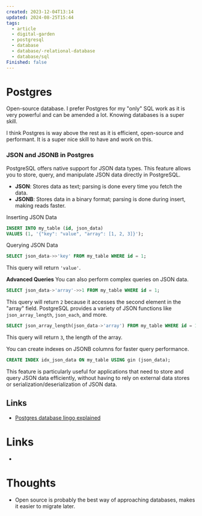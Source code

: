 ```yaml
---
created: 2023-12-04T13:14
updated: 2024-08-25T15:44
tags:
  - article
  - digital-garden
  - postgresql
  - database
  - database/-relational-database
  - database/sql
Finished: false
---
```

# Postgres

Open-source database. 
I prefer Postgres for my "only" SQL work as it is very powerful and can be amended a lot. Knowing databases is a super skill. 

I think Postgres is way above the rest as it is efficient, open-source and performant. It is a super nice skill to have and work on this. 




### JSON and JSONB in Postgres

PostgreSQL offers native support for JSON data types. This feature allows you to store, query, and manipulate JSON data directly in PostgreSQL.
- **JSON**: Stores data as text; parsing is done every time you fetch the data.
- **JSONB**: Stores data in a binary format; parsing is done during insert, making reads faster.

Inserting JSON Data
```sql
INSERT INTO my_table (id, json_data)
VALUES (1, '{"key": "value", "array": [1, 2, 3]}');
```
Querying JSON Data
```sql
SELECT json_data->>'key' FROM my_table WHERE id = 1;
```
This query will return `'value'`.

**Advanced Queries**
You can also perform complex queries on JSON data.
```sql
SELECT json_data->'array'->>1 FROM my_table WHERE id = 1;
```
This query will return `2` because it accesses the second element in the "array" field.
PostgreSQL provides a variety of JSON functions like `json_array_length`, `json_each`, and more.
```sql
SELECT json_array_length(json_data->'array') FROM my_table WHERE id = 1;
```
This query will return `3`, the length of the array.

You can create indexes on JSONB columns for faster query performance.
```sql
CREATE INDEX idx_json_data ON my_table USING gin (json_data);
```
This feature is particularly useful for applications that need to store and query JSON data efficiently, without having to rely on external data stores or serialization/deserialization of JSON data.

## Links
- [Postgres database lingo explained](https://avestura.dev/blog/explaining-the-postgres-meme)





# Links
- 

# Thoughts 
- Open source is probably the best way of approaching databases, makes it easier to migrate later. 


